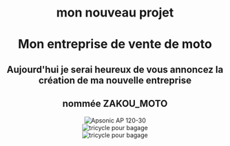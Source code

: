 <!DOCTYPE html>
<html lang="en">
<head>
    <meta charset="UTF-8">
    <meta name="viewport" content="width=device-width, initial-scale=1.0">
    <center><h1>mon nouveau projet </h1></center>
</head>
<body>
   <center> <h1>Mon entreprise de vente de moto</h1></center>
   <center><h2>Aujourd'hui je serai heureux de vous annoncez la création de ma nouvelle entreprise </h2></center>
   <center><h2>nommée ZAKOU_MOTO</h2></center>
</body>
</html>
    <center> <img src="https://tse1.mm.bing.net/th/id/OIP._qojHlIbEYqRrVmmRWE8JwHaGk?pid=ImgDet&rs=1" alt="Apsonic AP 120-30" ></center>
    <center> <img src="https://media.jumiadeals.com/ci_live/38df99139e60413c57eead2.desktop-gallery-large.jpg" alt="tricycle pour bagage" ></center>
    <center> <img src="https://images.coinafrique.com/3444345_uploaded_image1_1637257960.jpg" alt="tricycle pour bagage" ></center>
    
    

    
    


</body>
</html>